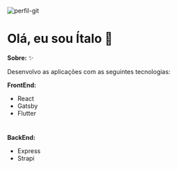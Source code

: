 ![perfil-git](https://user-images.githubusercontent.com/53658838/99437026-a1fe6d00-28f0-11eb-8954-398f8705f93a.png)

# Olá, eu sou Ítalo 👋

**Sobre:** ✨

Desenvolvo as aplicações com as seguintes tecnologias:

**FrontEnd:**
  - React
  - Gatsby
  - Flutter
#
    
**BackEnd:**
  - Express
  - Strapi
